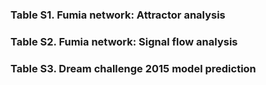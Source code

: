 ### Table S1. Fumia network: Attractor analysis

### Table S2. Fumia network: Signal flow analysis

### Table S3. Dream challenge 2015 model prediction
